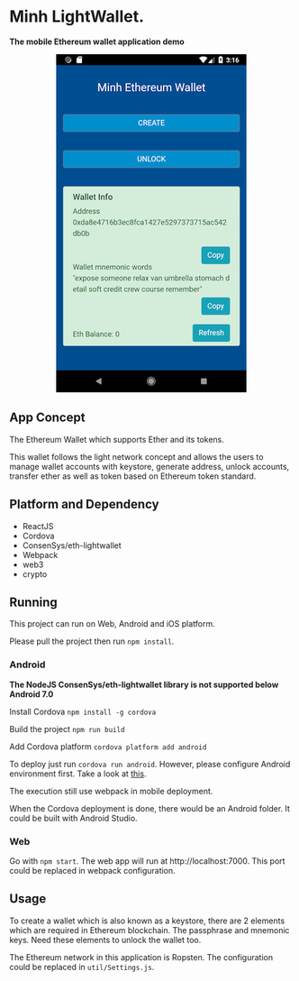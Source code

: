 # Minh LightWallet.
**The mobile Ethereum wallet application demo**

<p align="center">
  <img src="app.png">
</p>

## App Concept
The Ethereum Wallet which supports Ether and its tokens.

This wallet follows the light network concept and allows the users to manage wallet accounts with keystore, generate address, unlock accounts, transfer ether as well as token based on Ethereum token standard.   

## Platform and Dependency
- ReactJS
- Cordova
- ConsenSys/eth-lightwallet
- Webpack
- web3
- crypto

## Running
This project can run on Web, Android and iOS platform.

Please pull the project then run `npm install`.

### Android
**The NodeJS ConsenSys/eth-lightwallet library is not supported below Android 7.0**

Install Cordova `npm install -g cordova`

Build the project `npm run build`

Add Cordova platform `cordova platform add android`

To deploy just run `cordova run android`. However, please configure Android environment first. Take a look at [this](https://cordova.apache.org/docs/en/latest/guide/platforms/android/).

The execution still use webpack in mobile deployment.

When the Cordova deployment is done, there  would be an Android folder. It could be built with Android Studio.

### Web
Go with `npm start`.
The web app will run at http://localhost:7000.
This port could be replaced in webpack configuration.

## Usage
To create a wallet which is also known as a keystore, there are 2 elements which are required in Ethereum blockchain. The passphrase and mnemonic keys. Need these elements to unlock the wallet too.

The Ethereum network in this application is Ropsten. The configuration could be replaced in `util/Settings.js`.
